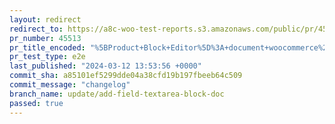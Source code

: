 ```yaml
---
layout: redirect
redirect_to: https://a8c-woo-test-reports.s3.amazonaws.com/public/pr/45513/e2e/index.html
pr_number: 45513
pr_title_encoded: "%5BProduct+Block+Editor%5D%3A+document+woocommerce%2Fproduct-text-area-field+field+block"
pr_test_type: e2e
last_published: "2024-03-12 13:53:56 +0000"
commit_sha: a85101ef5299dde04a38cfd19b197fbeeb64c509
commit_message: "changelog"
branch_name: update/add-field-textarea-block-doc
passed: true
---
```

